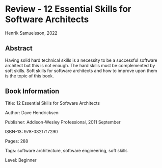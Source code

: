 # Review - 12 Essential Skills for Software Architects

Henrik Samuelsson, 2022

## Abstract

Having solid hard technical skills is a necessity to be a successful software architect but this is not enough. The hard skills must be complemented by soft skills. Soft skills for software architects and how to improve upon them is the topic of this book.

## Book Information

Title: 12 Essential Skills for Software Architects

Author: Dave Hendricksen

Publisher: Addison-Wesley Professional, 2011 September

ISBN-13: 978-0321717290

Pages: 288

Tags: software architecture, software engineering, soft skills

Level: Beginner

